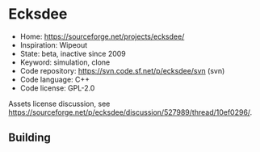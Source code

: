 # Ecksdee

- Home: https://sourceforge.net/projects/ecksdee/
- Inspiration: Wipeout
- State: beta, inactive since 2009
- Keyword: simulation, clone
- Code repository: https://svn.code.sf.net/p/ecksdee/svn (svn)
- Code language: C++
- Code license: GPL-2.0

Assets license discussion, see https://sourceforge.net/p/ecksdee/discussion/527989/thread/10ef0296/.

## Building
